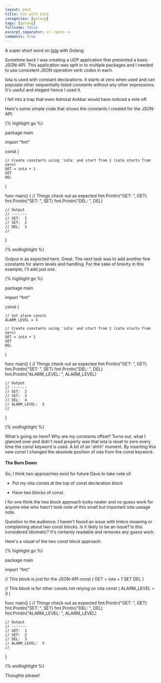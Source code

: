 ```yaml
---
layout: post
title: Fun with Iota
categories: [golang]
tags: [golang]
fullview: false
excerpt_separator: <!--more-->
comments: true
---
```


A super short word on [Iota](https://github.com/golang/go/wiki/Iota#summary) with Golang.

Sometime back I was creating a UDP application that presented a basic JSON-API. This application was split in to multiple packages and I needed to use consistent JSON operation verb codes in each.

<!--more-->

Iota is used with constant declarations. It starts at zero when used and can populate other sequentially listed constants without any other expressions. It's useful and elegant hence I used it.

I fell into a trap that even Admiral Ackbar would have noticed a mile off.

Here's some simple code that shows the constants I created for the JSON-API.

{% highlight go %}

package main

import "fmt"

const (

	// Create constants using 'iota' and start from 1 (iota starts from zero)
	GET = iota + 1
	SET
	DEL
)

func main() {
	// Things check out as expected
	fmt.Println("GET: ", GET)
	fmt.Println("SET: ", SET)
	fmt.Println("DEL: ", DEL)

	// Output
	// -------
	// GET:  1
	// SET:  2
	// DEL:  3
	//
}


{% endhighlight %}

Output is as expected here. Great. The next task was to add another few constants for alarm levels and handling. For the sake of brevity in this example, I'll add just one.

{% highlight go %}

package main

import "fmt"

const (

	// Set alarm consts
	ALARM_LEVEL = 3

	// Create constants using 'iota' and start from 1 (iota starts from zero)
	GET = iota + 1
	SET
	DEL
)

func main() {
	// Things check out as expected
	fmt.Println("GET: ", GET)
	fmt.Println("SET: ", SET)
	fmt.Println("DEL: ", DEL)
	fmt.Println("ALARM_LEVEL: ", ALARM_LEVEL)

	// Output
	// -------
	// GET:  2
	// SET:  3
	// DEL:  4
	// ALARM_LEVEL:  3
	//
}

{% endhighlight %}

What's going on here? Why are my constants offset? Turns out, what I glanced over and didn't read properly was that iota is reset to zero every time the const keyword is used. A bit of an 'ahhh' moment. By inserting this new const I changed the absolute position of iota from the const keyword.

#### The Burn Down

So, I think two approaches exist for future Dave to take note of:

- Put my iota consts at the top of const declaration block

- Have two blocks of const.

I for one think the two block approach looks neater and no guess work for anyone else who hasn't took note of this small but important iota useage note.

Question to the audience: I haven't found an issue with linters moaning or complaining about two const blocks. Is it likely to be an issue? Is this considered idiomatic? It's certainly readable and removes any guess work.

Here's a visual of the two const block approach.

{% highlight go %}

package main

import "fmt"

// This block is just for the JSON-API
const (
	GET = iota + 1
	SET
	DEL
)

// This block is for other consts not relying on iota
const (
	ALARM_LEVEL = 3
)

func main() {
	// Things check out as expected
	fmt.Println("GET: ", GET)
	fmt.Println("SET: ", SET)
	fmt.Println("DEL: ", DEL)
	fmt.Println("ALARM_LEVEL: ", ALARM_LEVEL)

	// Output
	// -------
	// GET:  1
	// SET:  2
	// DEL:  3
	// ALARM_LEVEL:  3
	//
}


{% endhighlight %}

Thoughts please!

